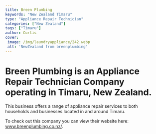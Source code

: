 ```yaml
---
title: Breen Plumbing
keywords: "New Zealand Timaru"
type: "Appliance Repair Technician"
categories: ["New Zealand"]
tags: ["Timaru"]
author: Curtis
cover:
 image: /img/laundryappliance/242.webp
 alt: 'NewZealand from breenplumbing'
---
```


# Breen Plumbing is an Appliance Repair Technician Company operating in Timaru, New Zealand.

This business offers a range of appliance repair services to both households and businesses located in and around Timaru.



To check out this company you can view their website here: www.breenplumbing.co.nz/.
